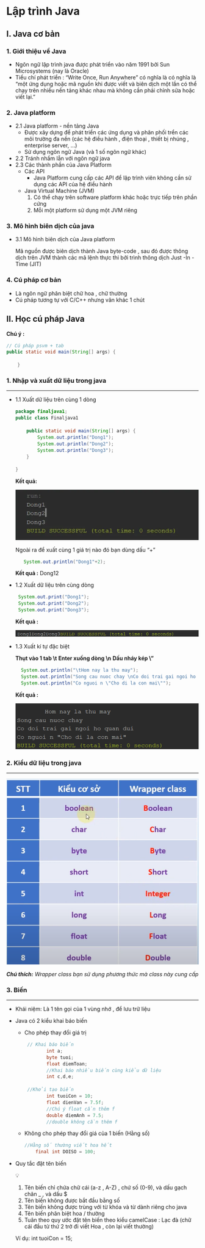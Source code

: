 <!-- ---
layout: post
title: java
date: 12-08-2024
categories: [programming, Java]
tags: [basic, tutorial]
--- -->

# Lập trình Java

## I. Java cơ bản

### 1. Giới thiệu về Java

- Ngôn ngữ lập trình java được phát triển vào năm 1991 bởi Sun Microsystems (nay là Oracle)
- Tiểu chí phát triển : “Write Once, Run Anywhere” có nghĩa là có nghĩa là “một ứng dụng hoặc mã nguồn khi được viết và biên dịch một lần có thể chạy trên nhiều nền tảng khác nhau mà không cần phải chỉnh sửa hoặc viết lại.”

### 2. Java platform

- 2.1 Java platform - nền tảng Java
    - Được xây dựng để phát triển các ứng dụng và phân phối trển các môi trường đa nền (các hệ điều hành , điện thoại , thiết bị nhúng , enterprise server, …)
    - Sử dụng ngôn ngữ Java (và 1 số ngôn ngữ khác)
- 2.2 Tránh nhầm lẫn với ngôn ngữ java
- 2.3 Các thành phần của Java Platform
    - Các API
        - Java Platform cung cấp các API để lập trình viên không cần sử dụng các API của hệ điều hành
    - Java Virtual Machine (JVM)
        1. Có thể chạy trên software platform khác hoặc trực tiếp trên phần cứng 
        2. Mỗi một platform sử dụng một JVM riêng

### 3. Mô hình biên dịch của java

- 3.1 Mô hình biên dịch của Java platform
    
    Mã nguồn được biên dịch thành Java byte-code , sau đó được thông dịch trên JVM thành các mã lệnh thực thi bởi trình thông dịch Just -In - Time (JIT)
    

### 4. Cú pháp cơ bản

- Là ngôn ngữ phân biệt chữ hoa , chữ thường
- Cú pháp tương tự với C/C++ nhưng vân khác 1 chút

## II. Học cú pháp Java

**Chú ý :**

```java
// Cú pháp psvm + tab
public static void main(String[] args) {
        
    }
```

### 1. Nhập và xuất dữ liệu trong java

---

- 1.1  Xuất dữ liệu trên cùng 1 dòng
    
    ```java
    package finaljava1;
    public class Finaljava1 
    
        public static void main(String[] args) {
            System.out.println("Dong1");
            System.out.println("Dong2");
            System.out.println("Dong3");
        }
        
    }
    ```
    
    **Kết quả:** 
    
    ![image.png](e5e98e1e-f183-4473-be57-33851120f2b1.png)
    
    Ngoài ra để xuất cùng 1 giá trị nào đó bạn dùng dấu “+”
    
    ```java
       System.out.println("Dong1"+2);
    ```
    
    **Kết quả :** Dong12
    
- 1.2 Xuất dữ liệu trên cùng dòng
    
    ```java
     System.out.print("Dong1");
     System.out.print("Dong2");
     System.out.print("Dong3");
    ```
    
    **Kết quả :**
    
    ![image.png](image.png)
    
- 1.3 Xuất kí tự đặc biệt
    
    **Thụt vào 1 tab \t**
    **Enter xuống dòng \n**
    **Dấu nháy kép  \”**
    
    ```java
      System.out.println("\tHom nay la thu may");
      System.out.println("Song cau nuoc chay \nCo doi trai gai ngoi ho quan dui");
      System.out.println("Co nguoi n \"Cho di la con mai\"");
    ```
    
    **Kết quả :**
    
    ![image.png](image%201.png)
    

### 2. Kiểu dữ liệu trong java

---

![image.png](image%202.png)

***Chú thích:** Wrapper class bạn sử dụng phương thức mà class này cung cấp* 

### 3. Biến

---

- Khái niệm: Là 1 tên gọi của 1 vùng nhớ , để lưu trữ liệu
- Java có 2 kiểu khai báo biến
    - Cho phép thay đổi giá trị
        
        ```java
         // Khai báo biến 
                int a;
                byte tuoi;
                float diemToan;
                //Khai báo nhiều biến cùng kiểu dữ liệu 
                int c,d,e;
            
         //Khởi tạo biến 
                int tuoiCon = 10;
                float dienVan = 7.5f;
                //Chú ý float cần thêm f 
                double diemAnh = 7.5;
                //double không cần thêm f
        ```
        
    - Không cho phép thay đổi giá của 1 biến (Hằng số)
        
        ```java
        //Hằng số thường viết hoa hết 
            final int DOISO = 100;
        ```
        
- Quy tắc đặt tên biến
    
    <aside>
    💡
    
    1. Tên biến chỉ chứa chữ cái (a-z , A-Z) , chứ số (0-9), và dấu gạch chân _ , và dấu $ 
    2. Tên biến không được bắt đầu bằng số 
    3. Tên biến không được trùng với từ khóa và từ dành riêng cho java 
    4. Tên biến phân biệt hoa / thường
    5. Tuân theo quy ước đặt tên biến theo kiểu camelCase : Lạc đà  (chữ cái đầu từ thứ 2 trở đi viết Hoa , còn lại viết thường)
    
    Ví dụ: int tuoiCon = 15;
    
    </aside>